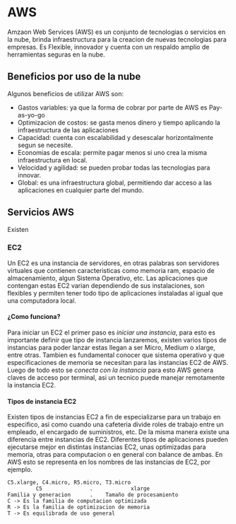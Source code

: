 # AWS
Amzaon Web Services (AWS) es un conjunto de tecnologias o servicios en la nube, brinda infraestructura para la creacion de nuevas tecnologias para empresas. 
Es Flexible, innovador y cuenta con un respaldo amplio de herramientas seguras en la nube.

## Beneficios por uso de la nube
Algunos beneficios de utilizar AWS son:
* Gastos variables: ya que la forma de cobrar por parte de AWS es Pay-as-yo-go
* Optimizacion de costos: se gasta menos dinero y tiempo aplicando la infraestructura de las aplicaciones
* Capacidad: cuenta con escalabilidad y desescalar horizontalmente segun se necesite.
* Economias de escala: permite pagar menos si uno crea la misma infraestructura en local.
* Velocidad y agilidad: se pueden probar todas las tecnologias para innovar.
* Global: es una infraestructura global, permitiendo dar acceso a las aplicaciones en cualquier parte del mundo. 


## Servicios AWS
Existen 

### EC2
Un EC2 es una instancia de servidores, en otras palabras son servidores virtuales que contienen caracteristicas como memoria ram, espacio de almacenamiento, algun Sistema Operativo, etc. Las aplicaciones que contengan estas EC2 varian dependiendo de sus instalaciones, son flexibles y permiten tener todo tipo de aplicaciones instaladas al igual que una computadora local.

#### ¿Como funciona?
Para iniciar un EC2 el primer paso es *iniciar una instancia*, para esto es importante definir que tipo de instancia lanzaremos, existen varios tipos de instancias para poder lanzar estas llegan a ser Micro, Medium o xlarge, entre otras.
Tambien es fundamental conocer que sistema operativo y que especificaciones de memoria se necesitan para las instancias EC2 de AWS. Luego de todo esto se *conecta con la instancia* para esto AWS genera claves de acceso por terminal, asi un tecnico puede manejar remotamente la instancia EC2.

#### Tipos de instancia EC2
Existen tipos de instancias EC2 a fin de especializarse para un trabajo en especifico, asi como cuando una cafeteria divide roles de trabajo entre un empleado, el encargado de suministros, etc. De la misma manera existe una diferencia entre instancias de EC2. Diferentes tipos de aplicaciones pueden ejecutarse mejor en distintas instancias EC2, unas optimizadas para memoria, otras para computacion o en general con balance de ambas.
En AWS esto se representa en los nombres de las instancias de EC2, por ejemplo.
```
C5.xlarge, C4.micro, R5.micro, T3.micro
         C5               .            xlarge
Familia y generacion      .    Tamaño de procesamiento
C -> Es la familia de computacion optimizada
R -> Es la familia de optimizacion de memoria
T -> Es equilibrada de uso general
```
